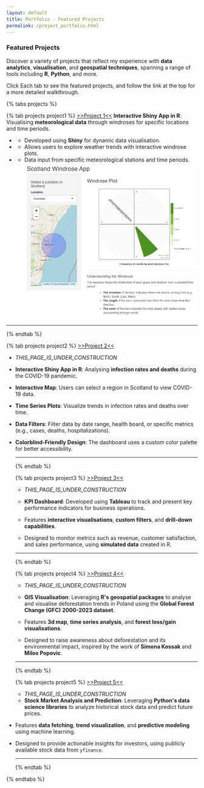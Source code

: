 ```yaml
---
layout: default
title: Portfolio - Featured Projects
permalink: /project_portfolio.html
---
```

### Featured Projects

Discover a variety of projects that reflect my experience with **data analytics**, **visualisation**, and **geospatial techniques**, spanning a range of tools including **R**, **Python**, and more.

Click Each tab to see the featured projects, and follow the link at the top for a more detailed walkthrough.

{% tabs projects %}
  
  {% tab projects project1 %}
  [>>Project 1<<](/projects/2025/01/24/project1.html)
    **Interactive Shiny App in R**: Visualising **meteorological data** through windroses for specific locations and time periods.
   - - Developed using **Shiny** for dynamic data visualisation.
  - - Allows users to explore weather trends with interactive windrose plots.
  - - Data input from specific meteorological stations and time periods.
  ![Project Screenshot](\assets\images\project_1.png)
  

  
  <hr>
  {% endtab %}
  
  {% tab projects project2 %}
  [>>Project 2<<](/projects/2025/02/10/project2.html)
  -   _THIS_PAGE_IS_UNDER_CONSTRUCTION_
  - **Interactive Shiny App in R**: Analysing **infection rates and deaths** during the COVID-19 pandemic.
  
- **Interactive Map**: Users can select a region in Scotland to view COVID-19 data.
- **Time Series Plots**: Visualize trends in infection rates and deaths over time.
- **Data Filters**: Filter data by date range, health board, or specific metrics (e.g., cases, deaths, hospitalizations).
- **Colorblind-Friendly Design**: The dashboard uses a custom color palette for better accessibility.
  
  <hr>
  {% endtab %}
  
  {% tab projects project3 %}
  [>>Project 3<<](/projects/2025/02/28/project3.html)
  -  _THIS_PAGE_IS_UNDER_CONSTRUCTION_
  -   **KPI Dashboard**: Developed using **Tableau** to track and present key performance indicators for business operations.  

  - Features **interactive visualisations**, **custom filters**, and **drill-down capabilities**.  
  - Designed to monitor metrics such as revenue, customer satisfaction, and sales performance, using **simulated data** created in R.  
  
  <hr>
  {% endtab %}
  
  {% tab projects project4 %}
  [>>Project 4<<](/projects/2025/03/13/project4.html)
  -   _THIS_PAGE_IS_UNDER_CONSTRUCTION_
  -   **GIS Visualisation**: Leveraging **R's geospatial packages** to analyse and visualise deforestation trends in Poland using the **Global Forest Change (GFC) 2000-2023 dataset**.  

  - Features **3d map**, **time series analysis**, and **forest loss/gain visualisations**.  
  - Designed to raise awareness about deforestation and its environmental impact, inspired by the work of **Simona Kossak** and **Milos Popovic**.  
  
  <hr>
  {% endtab %}
  
  {% tab projects project5 %}
  [>>Project 5<<](/projects/2025/03/13/project5.html)
  -   _THIS_PAGE_IS_UNDER_CONSTRUCTION_
  -   **Stock Market Analysis and Prediction**: Leveraging **Python's data science libraries** to analyze historical stock data and predict future prices.  

- Features **data fetching**, **trend visualization**, and **predictive modeling** using machine learning.  
- Designed to provide actionable insights for investors, using publicly available stock data from `yfinance`.  
  
  <hr>
  {% endtab %}
  
{% endtabs %}